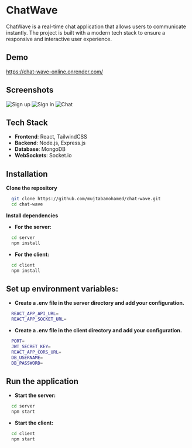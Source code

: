 # ChatWave

ChatWave is a real-time chat application that allows users to communicate instantly. The project is built with a modern tech stack to ensure a responsive and interactive user experience.

## Demo

https://chat-wave-online.onrender.com/


## Screenshots

![Sign up](https://i.postimg.cc/5yqdTGtW/Pic-1.png)
![Sign in](https://i.postimg.cc/DfqTSWPp/Pic-2.png)
![Chat](https://i.postimg.cc/28rfhzHk/Pic-3.png)

## Tech Stack

- **Frontend**: React, TailwindCSS
- **Backend**: Node.js, Express.js
- **Database**: MongoDB
- **WebSockets**: Socket.io

## Installation

**Clone the repository**
```bash
  git clone https://github.com/mujtabamohamed/chat-wave.git
  cd chat-wave
```

**Install dependencies**
- **For the server:**
```bash
  cd server
  npm install

```
- **For the client:**
```bash
  cd client
  npm install
```

## Set up environment variables:

- **Create a .env file in the server directory and add your configuration.**
```bash
  REACT_APP_API_URL=
  REACT_APP_SOCKET_URL=
```

- **Create a .env file in the client directory and add your configuration.**
```bash
  PORT=
  JWT_SECRET_KEY=
  REACT_APP_CORS_URL=
  DB_USERNAME=
  DB_PASSWORD=
```

## Run the application

- **Start the server:**
```bash
  cd server
  npm start
```

- **Start the client:**
```bash
  cd client
  npm start
```
